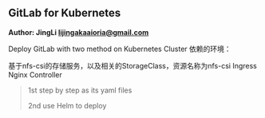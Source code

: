 ## GitLab for Kubernetes
**Author: JingLi <lijingakaaioria@gmail.com>**

Deploy GitLab with two method on Kubernetes Cluster
依赖的环境：

基于nfs-csi的存储服务，以及相关的StorageClass，资源名称为nfs-csi
Ingress Nginx Controller
> 1st  step by step as its yaml files
>
> 2nd use Helm to deploy

